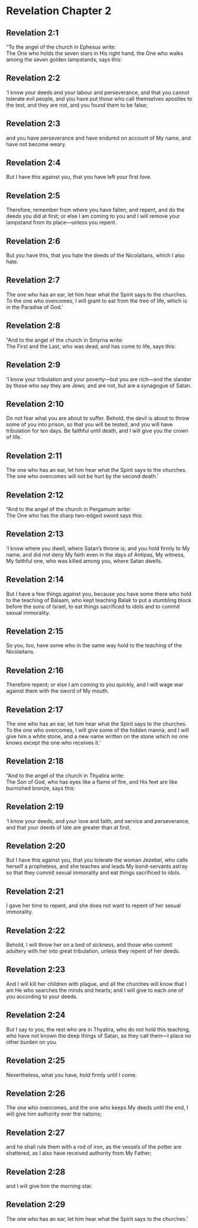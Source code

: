 # Revelation Chapter 2

## Revelation 2:1

“To the angel of the church in Ephesus write:  
The One who holds the seven stars in His right hand, the One who walks among the seven golden lampstands, says this:

## Revelation 2:2

‘I know your deeds and your labour and perseverance, and that you cannot tolerate evil people, and you have put those who call themselves apostles to the test, and they are not, and you found them to be false;

## Revelation 2:3

and you have perseverance and have endured on account of My name, and have not become weary.

## Revelation 2:4

But I have this against you, that you have left your first love.

## Revelation 2:5

Therefore, remember from where you have fallen, and repent, and do the deeds you did at first; or else I am coming to you and I will remove your lampstand from its place—unless you repent.

## Revelation 2:6

But you have this, that you hate the deeds of the Nicolaitans, which I also hate.

## Revelation 2:7

The one who has an ear, let him hear what the Spirit says to the churches. To the one who overcomes, I will grant to eat from the tree of life, which is in the Paradise of God.’

## Revelation 2:8

“And to the angel of the church in Smyrna write:  
The First and the Last, who was dead, and has come to life, says this:

## Revelation 2:9

‘I know your tribulation and your poverty—but you are rich—and the slander by those who say they are Jews, and are not, but are a synagogue of Satan.

## Revelation 2:10

Do not fear what you are about to suffer. Behold, the devil is about to throw some of you into prison, so that you will be tested, and you will have tribulation for ten days. Be faithful until death, and I will give you the crown of life.

## Revelation 2:11

The one who has an ear, let him hear what the Spirit says to the churches. The one who overcomes will not be hurt by the second death.’

## Revelation 2:12

“And to the angel of the church in Pergamum write:  
The One who has the sharp two-edged sword says this:

## Revelation 2:13

‘I know where you dwell, where Satan’s throne is; and you hold firmly to My name, and did not deny My faith even in the days of Antipas, My witness, My faithful one, who was killed among you, where Satan dwells.

## Revelation 2:14

But I have a few things against you, because you have some there who hold to the teaching of Balaam, who kept teaching Balak to put a stumbling block before the sons of Israel, to eat things sacrificed to idols and to commit sexual immorality.

## Revelation 2:15

So you, too, have some who in the same way hold to the teaching of the Nicolaitans.

## Revelation 2:16

Therefore repent; or else I am coming to you quickly, and I will wage war against them with the sword of My mouth.

## Revelation 2:17

The one who has an ear, let him hear what the Spirit says to the churches. To the one who overcomes, I will give some of the hidden manna, and I will give him a white stone, and a new name written on the stone which no one knows except the one who receives it.’

## Revelation 2:18

“And to the angel of the church in Thyatira write:  
The Son of God, who has eyes like a flame of fire, and His feet are like burnished bronze, says this:

## Revelation 2:19

‘I know your deeds, and your love and faith, and service and perseverance, and that your deeds of late are greater than at first.

## Revelation 2:20

But I have this against you, that you tolerate the woman Jezebel, who calls herself a prophetess, and she teaches and leads My bond-servants astray so that they commit sexual immorality and eat things sacrificed to idols.

## Revelation 2:21

I gave her time to repent, and she does not want to repent of her sexual immorality.

## Revelation 2:22

Behold, I will throw her on a bed of sickness, and those who commit adultery with her into great tribulation, unless they repent of her deeds.

## Revelation 2:23

And I will kill her children with plague, and all the churches will know that I am He who searches the minds and hearts; and I will give to each one of you according to your deeds.

## Revelation 2:24

But I say to you, the rest who are in Thyatira, who do not hold this teaching, who have not known the deep things of Satan, as they call them—I place no other burden on you.

## Revelation 2:25

Nevertheless, what you have, hold firmly until I come.

## Revelation 2:26

The one who overcomes, and the one who keeps My deeds until the end, I will give him authority over the nations;

## Revelation 2:27

and he shall rule them with a rod of iron, as the vessels of the potter are shattered, as I also have received authority from My Father;

## Revelation 2:28

and I will give him the morning star.

## Revelation 2:29

The one who has an ear, let him hear what the Spirit says to the churches.’
